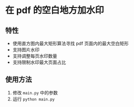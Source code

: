 # 在 pdf 的空白地方加水印

## 特性

- 使用直方图内最大矩形算法寻找 pdf 页面内的最大空白矩形
- 支持图片水印
- 支持调整每页水印数量
- 支持限制水印最大页面占比

## 使用方法

1. 修改 `main.py` 中的参数
2. 运行 `python main.py`
